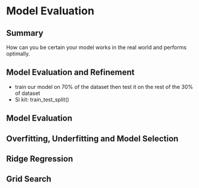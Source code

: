 # Model Evaluation

## Summary
How can you be certain your model works in the real world and performs optimally.

## Model Evaluation and Refinement 
- train our model on 70% of the dataset then test it on the rest of the 30% of dataset
- Si kit: train_test_split()

## Model Evaluation

## Overfitting, Underfitting and Model Selection

## Ridge Regression

## Grid Search